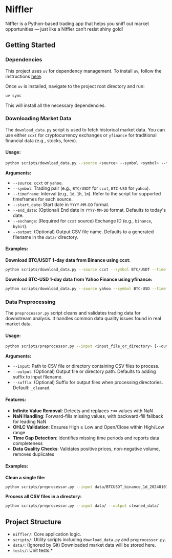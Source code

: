 # Niffler

Niffler is a Python-based trading app that helps you sniff out market opportunities — just like a Niffler can’t resist shiny gold!

## Getting Started

### Dependencies

This project uses `uv` for dependency management. To install `uv`, follow the instructions [here](https://github.com/astral-sh/uv).

Once `uv` is installed, navigate to the project root directory and run:

```bash
uv sync
```

This will install all the necessary dependencies.

### Downloading Market Data

The `download_data.py` script is used to fetch historical market data. You can use either `ccxt` for cryptocurrency exchanges or `yfinance` for traditional financial data (e.g., stocks, forex).

#### Usage:

```bash
python scripts/download_data.py --source <source> --symbol <symbol> --timeframe <timeframe> --start_date <YYYY-MM-DD> [--end_date <YYYY-MM-DD>] [--exchange <exchange_id>] [--output <output_filename>]
```

**Arguments:**

*   `--source`: `ccxt` or `yahoo`.
*   `--symbol`: Trading pair (e.g., `BTC/USDT` for `ccxt`, `BTC-USD` for `yahoo`).
*   `--timeframe`: Interval (e.g., `1d`, `1h`, `1m`). Refer to the script for supported timeframes for each source.
*   `--start_date`: Start date in `YYYY-MM-DD` format.
*   `--end_date`: (Optional) End date in `YYYY-MM-DD` format. Defaults to today's date.
*   `--exchange`: (Required for `ccxt` source) Exchange ID (e.g., `binance`, `bybit`).
*   `--output`: (Optional) Output CSV file name. Defaults to a generated filename in the `data/` directory.

#### Examples:

**Download BTC/USDT 1-day data from Binance using ccxt:**

```bash
python scripts/download_data.py --source ccxt --symbol BTC/USDT --timeframe 1d --start_date 2024-01-01 --end_date 2024-01-05 --exchange binance
```

**Download BTC-USD 1-day data from Yahoo Finance using yfinance:**

```bash
python scripts/download_data.py --source yahoo --symbol BTC-USD --timeframe 1d --start_date 2024-01-01 --end_date 2024-01-05
```

### Data Preprocessing

The `preprocessor.py` script cleans and validates trading data for downstream analysis. It handles common data quality issues found in real market data.

#### Usage:

```bash
python scripts/preprocessor.py --input <input_file_or_directory> [--output <output_file_or_directory>] [--suffix <suffix>]
```

**Arguments:**

*   `--input`: Path to CSV file or directory containing CSV files to process.
*   `--output`: (Optional) Output file or directory path. Defaults to adding suffix to input filename.
*   `--suffix`: (Optional) Suffix for output files when processing directories. Default: `_cleaned`.

#### Features:

*   **Infinite Value Removal**: Detects and replaces ±∞ values with NaN
*   **NaN Handling**: Forward-fills missing values, with backward-fill fallback for leading NaN
*   **OHLC Validation**: Ensures High ≥ Low and Open/Close within High/Low range
*   **Time Gap Detection**: Identifies missing time periods and reports data completeness
*   **Data Quality Checks**: Validates positive prices, non-negative volume, removes duplicates

#### Examples:

**Clean a single file:**

```bash
python scripts/preprocessor.py --input data/BTCUSDT_binance_1d_20240101_20240105.csv --output data/BTCUSDT_cleaned.csv
```

**Process all CSV files in a directory:**

```bash
python scripts/preprocessor.py --input data/ --output cleaned_data/
```

## Project Structure

*   `niffler/`: Core application logic.
*   `scripts/`: Utility scripts including `download_data.py` and `preprocessor.py`.
*   `data/`: (Ignored by Git) Downloaded market data will be stored here.
*   `tests/`: Unit tests.* 

